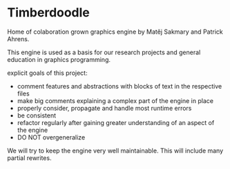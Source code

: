 # Timberdoodle

Home of colaboration grown graphics engine by Matěj Sakmary and Patrick Ahrens.

This engine is used as a basis for our research projects and general education in graphics programming.

explicit goals of this project:
* comment features and abstractions with blocks of text in the respective files
* make big comments explaining a complex part of the engine in place
* properly consider, propagate and handle most runtime errors
* be consistent
* refactor regularly after gaining greater understanding of an aspect of the engine
* DO NOT overgeneralize

We will try to keep the engine very well maintainable. This will include many partial rewrites.